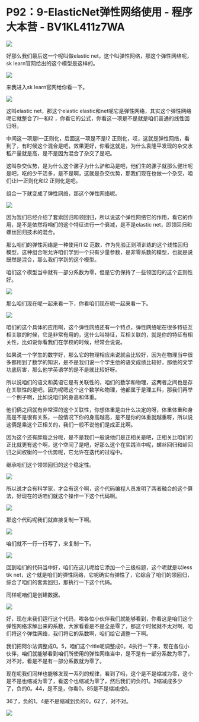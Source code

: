 # P92：9-ElasticNet弹性网络使用 - 程序大本营 - BV1KL411z7WA

![](img/28d6ff78b159dea9b298e6a3a1484304_0.png)

好那么我们最后这一个呢叫做elastic net，这个叫弹性网络，那这个弹性网络呢，sk learn官网给出的这个模型是这样的。



![](img/28d6ff78b159dea9b298e6a3a1484304_2.png)

来我进入sk learn官网给你看一下。

![](img/28d6ff78b159dea9b298e6a3a1484304_4.png)

这叫elastic net，那这个elastic elastic和net呢它是弹性网络，其实这个弹性网络呢它就整合了l一和l2 ，你看它的公式，你看这一项是不是就是咱们普通的线性回归呀。

中间这一项是l一正则化，后面这一项是不是l2 正则化，哎，这就是弹性网络，看到了，有时候这个混合是吧，效果更好，你看这就是，为什么袁隆平发现的杂交水稻产量就是高，是不是因为混合了杂交了是吧。

这叫杂交优势，是为什么这个骡子为什么驴和马是吧，他们生的骡子就那么健壮呢是吧，吃的少干活多，是不是啊，这就是杂交优势，那我们现在也做一个杂交，咱们让l一正则化和l2 正则化是吧。

组合一下就变成了弹性网络，那这个弹性网络呢。

![](img/28d6ff78b159dea9b298e6a3a1484304_6.png)

因为我们已经介绍了套索回归和领回归，所以说这个弹性网络它的作用，看它的作用，是不是依然将咱们的这个特征进行一个衰减，是不是elastic net，即领回归和螺丝回归技术的混合。

那么咱们的弹性网络是一种使用l1 l2 范数，作为先验正则项训练的这个线性回归模型，这种组合呢允许咱们学到一个只有少量参数，是非零系数的模型，也就是说既然是混合，那么我们学到的这个模型。

咱们这个模型当中就有一部分系数为零，但是它仍保持了一些领回归的这个正则性好。

![](img/28d6ff78b159dea9b298e6a3a1484304_8.png)

那么咱们现在呢一起来看一下，你看咱们现在呢一起来看一下。

![](img/28d6ff78b159dea9b298e6a3a1484304_10.png)

咱们的这个具体的应用啊，这个弹性网络还有一个特点，弹性网络呢在很多特征互相关联的时候，它是非常有用的，这什么叫特征，互相关联的，就是你的特征有相关性，比如说你看我们在学校的时候，经常会说说。

如果说一个学生的数学好，那么它的物理相应来说就会比较好，因为在物理当中很多都用到了数学的知识，是不是我们说一个学生他的语文成绩比较好，那他的文学功底厉害，那么他学英语学的是不是就比较好呀。

所以说咱们的语文和英语它是有关联性的，咱们的数学和物理，这两者之间也是存在关联性的是吧，因为呢嗯这个这个数学和物理，他都属于是理工科，那我们再举一个例子啊，比如说咱们的身高和体重。

他们俩之间就有非常深的这个关联性，你想体重是由什么决定的呀，体重体重和身高是不是很有关系，一般情况下你的身高越高，是不是你的体重就越重呀，所以说这俩是乘这个正相关的，我们一般不说他们是成正比啊。

因为这个还有胖瘦之分呢，是不是我们一般说他们是正相关是吧，正相关比咱们的正比就更有这个啊，这个空间了是吧，好那么这个在实践当中呢，螺丝回归和岭回归之间权衡的一个优势呢，它允许在迭代的过程中。

继承咱们这个领领回归的这个稳定性。

![](img/28d6ff78b159dea9b298e6a3a1484304_12.png)

所以说才会有科学家，才会有这个啊，这个代码编程人员发明了两者融合的这个算法，好现在的话咱们就这个操作一下这个代码啊。



![](img/28d6ff78b159dea9b298e6a3a1484304_14.png)

那这个代码呢我们就直接复制一下啊。

![](img/28d6ff78b159dea9b298e6a3a1484304_16.png)

咱们就不一行一行写了，来复制一下。

![](img/28d6ff78b159dea9b298e6a3a1484304_18.png)

回到咱们的代码当中好，咱们在这儿呢给它添加一个三级标题，这个呢就是以less tik net，这个就是咱们的弹性网络，它呢确实有弹性了，它综合了咱们的领回归，综合了咱们的套索回归，那执行一下这个代码。

同样呢咱们是创建数据。

![](img/28d6ff78b159dea9b298e6a3a1484304_20.png)

好，现在来我们运行这个代码，唉各位小伙伴我们就能够看到，你看这是咱们这个弹性网络求解出来的系数，大家看看是不是全是零了，那这个时候就不太对啊，咱们将这个弹性网络，我们将它的系数啊，咱们给它调整一下啊。

我们把阿尔法调整成0。5，咱们这个ritle呢调整成0。4执行一下来，现在各位小伙伴，咱们就能够看到咱们所使用的弹性网络当中，是不是有一部分系数为零了，对不对，看是不是有一部分系数就为零了。

现在呢我们同样也能够发现一系列的规律，看到了吗，这个是不是缩减为零，这个是不是也缩减为零了，看这个也缩减为零了，然后我们的负的1。3缩减成多少了，负的0。44，是不是，你看0。85是不是缩减成0。

36了，负的1。4是不是缩减到负的0。62了，对不对。

![](img/28d6ff78b159dea9b298e6a3a1484304_22.png)